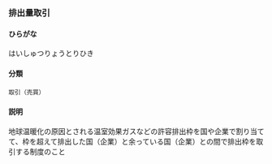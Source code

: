 <div style="display:none;">

## [あ行](securities-terms?id=あ行)
## [か行](securities-terms?id=か行)
## [さ行](securities-terms?id=さ行)
## [た行](securities-terms?id=た行)
## [な行](securities-terms?id=な行)
## [は行](securities-terms?id=は行)

</div>

### 排出量取引

#### ひらがな

はいしゅつりょうとりひき

#### 分類

`取引（売買）`

#### 説明

地球温暖化の原因とされる温室効果ガスなどの許容排出枠を国や企業で割り当てて、枠を超えて排出した国（企業）と余っている国（企業）との間で排出枠を取引する制度のこと

<div style="display:none;">

## [ま行](securities-terms?id=ま行)
## [や行](securities-terms?id=や行)
## [ら行](securities-terms?id=ら行)
## [わ行](securities-terms?id=わ行)
## [英数字・記号](securities-terms?id=英数字・記号)

</div>

